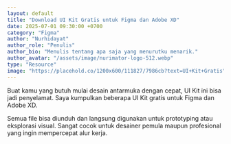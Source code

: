 ```yaml
---
layout: default
title: "Download UI Kit Gratis untuk Figma dan Adobe XD"
date: 2025-07-01 09:30:00 +0700
category: "Figma"
author: "Nurhidayat"
author_role: "Penulis"
author_bio: "Menulis tentang apa saja yang menurutku menarik."
author_avatar: "/assets/image/nurimator-logo-512.webp"
type: "Resource"
image: "https://placehold.co/1200x600/111827/7986cb?text=UI+Kit+Gratis"
---
```


Buat kamu yang butuh mulai desain antarmuka dengan cepat, UI Kit ini bisa jadi penyelamat. Saya kumpulkan beberapa UI Kit gratis untuk Figma dan Adobe XD.

Semua file bisa diunduh dan langsung digunakan untuk prototyping atau eksplorasi visual. Sangat cocok untuk desainer pemula maupun profesional yang ingin mempercepat alur kerja.

